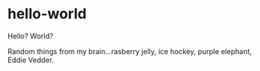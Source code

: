 # hello-world
Hello? World?

Random things from my brain...rasberry jelly, ice hockey, purple elephant, Eddie Vedder.
